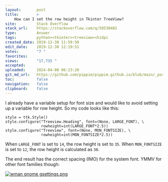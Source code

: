 ```yaml
---
layout:       post
title:        >
    How can I set the row height in Tkinter TreeView?
site:         Stack Overflow
stack_url:    https://stackoverflow.com/q/59530481
type:         Answer
tags:         python><tkinter><treeview><hidpi
created_date: 2019-12-30 11:59:50
edit_date:    2019-12-30 12:19:51
votes:        "7 "
favorites:    
views:        "17,735 "
accepted:     
uploaded:     2024-04-08 06:23:20
git_md_url:   https://github.com/pippim/pippim.github.io/blob/main/_posts/2019/2019-12-30-How-can-I-set-the-row-height-in-Tkinter-TreeView_.md
toc:          false
navigation:   false
clipboard:    false
---
```


I already have a variable setup for font size and would like to avoid setting up a variable for row height. So my code looks like this:

``` 
style = ttk.Style()
style.configure("Treeview.Heading", font=(None, LARGE_FONT), \
                rowheight=int(LARGE_FONT*2.5))
style.configure("Treeview", font=(None, MON_FONTSIZE), \
                rowheight=int(MON_FONTSIZE*2.5))
```

When `LARGE_FONT` is set to `14`, the row height is set to `35`. When `MON_FONTSIZE` is set to `12`, the row height is calculated as `30`.

The end result has the correct spacing (IMO) for the system font. YMMV for other font families though:

[![wman gnome gsettings.png][1]][1]


  [1]: https://i.stack.imgur.com/cBaDQ.png
